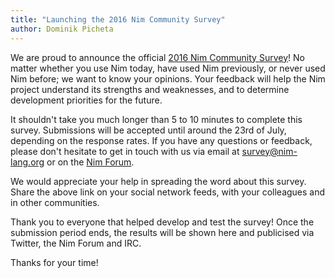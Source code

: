 ```yaml
---
title: "Launching the 2016 Nim Community Survey"
author: Dominik Picheta
---
```


We are proud to announce the official
[2016 Nim Community Survey](http://goo.gl/forms/XJ3TPsaiIQe5HlTB2)! No matter
whether you use Nim today, have used Nim previously, or never used Nim before;
we want to know your opinions.
Your feedback will help the Nim project understand its strengths and
weaknesses, and to determine development priorities for the future.

It shouldn't take you much longer than 5 to 10 minutes to complete this survey.
Submissions will be accepted until around the 23rd of July, depending on the
response rates. If you have any questions or feedback, please don't hesitate
to get in touch with us via email at survey@nim-lang.org or on the
[Nim Forum](http://forum.nim-lang.org).

We would appreciate your help in spreading the word about this survey. Share
the above link on your social network feeds, with your colleagues and in
other communities.

Thank you to everyone that helped develop and test the survey! Once the
submission period ends, the results will be shown here and publicised via
Twitter, the Nim Forum and IRC.

Thanks for your time!
